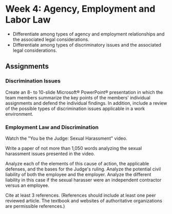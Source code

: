 # Week 4: Agency, Employment and Labor Law

- Differentiate among types of agency and employment relationships and the associated legal considerations.
- Differentiate among types of discriminatory issues and the associated legal considerations.

## Assignments

### Discrimination Issues

Create an 8- to 10-slide Microsoft® PowerPoint® presentation in which the team members summarize the key points of the members' individual assignments and defend the individual findings. In addition, include a review of the possible types of discrimination issues applicable in a work environment.

### Employment Law and Discrimination

Watch the "You be the Judge: Sexual Harassment" video.

Write a paper of not more than 1,050 words analyzing the sexual harassment issues presented in the video.

Analyze each of the elements of this cause of action, the applicable defenses, and the bases for the Judge's ruling.
Analyze the potential civil liability of both the employee and the employer.
Analyze the different liability in this case if the sexual harasser were an independent contractor versus an employee.

Cite at least 3 references. (References should include at least one peer reviewed article. The textbook and websites of  authoritative organizations are permissible references.)
